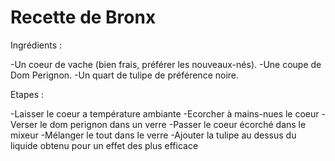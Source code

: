# Recette de Bronx

Ingrédients :

-Un coeur de vache (bien frais, préférer les nouveaux-nés).
-Une coupe de Dom Perignon.
-Un quart de tulipe de préférence noire.


Etapes : 

-Laisser le coeur a température ambiante
-Ecorcher à mains-nues le coeur 
-Verser le dom perignon dans un verre
-Passer le coeur écorché dans le mixeur
-Mélanger le tout dans le verre
-Ajouter la tulipe au dessus du liquide obtenu pour un effet des plus efficace



